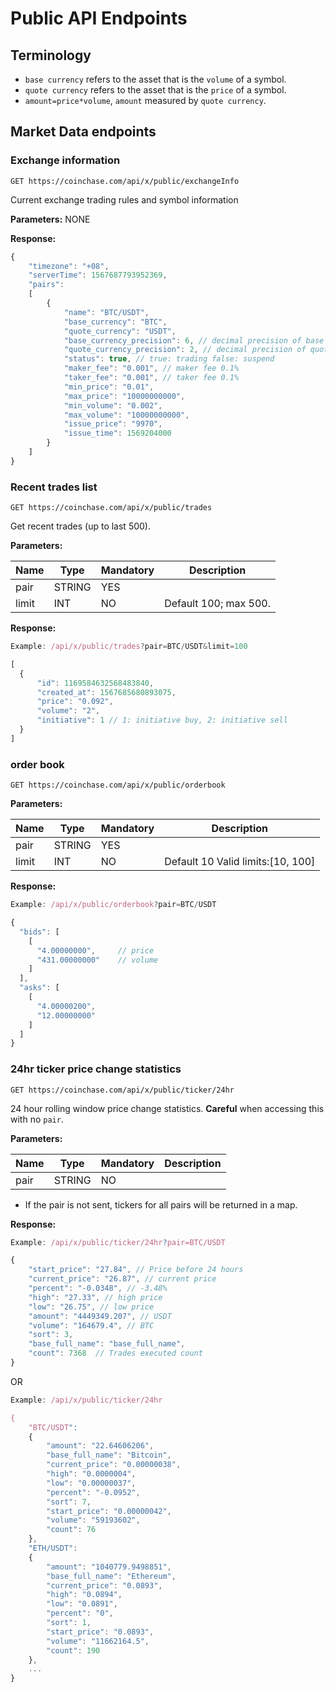 # Public API Endpoints
## Terminology
* `base currency` refers to the asset that is the `volume` of a symbol.
* `quote currency` refers to the asset that is the `price` of a symbol.
* `amount=price*volume`, `amount` measured by `quote currency`.

## Market Data endpoints
### Exchange information
```
GET https://coinchase.com/api/x/public/exchangeInfo
```
Current exchange trading rules and symbol information

**Parameters:**
NONE

**Response:**
```javascript
{
    "timezone": "+08",
    "serverTime": 1567687793952369,
    "pairs":
    [
        {
            "name": "BTC/USDT",
            "base_currency": "BTC",
            "quote_currency": "USDT",
            "base_currency_precision": 6, // decimal precision of base currency
            "quote_currency_precision": 2, // decimal precision of quote currency
            "status": true, // true: trading false: suspend
            "maker_fee": "0.001", // maker fee 0.1%
            "taker_fee": "0.001", // taker fee 0.1%
            "min_price": "0.01",
            "max_price": "10000000000",
            "min_volume": "0.002",
            "max_volume": "10000000000",
            "issue_price": "9970",
            "issue_time": 1569204000
        }
    ]
}
```

### Recent trades list
```
GET https://coinchase.com/api/x/public/trades
```
Get recent trades (up to last 500).

**Parameters:**

Name | Type | Mandatory | Description
------------ | ------------ | ------------ | ------------
pair | STRING | YES |
limit | INT | NO | Default 100; max 500.

**Response:**
```javascript
Example: /api/x/public/trades?pair=BTC/USDT&limit=100

[
  {
      "id": 1169584632568483840,
      "created_at": 1567685680893075,
      "price": "0.092",
      "volume": "2",
      "initiative": 1 // 1: initiative buy, 2: initiative sell
  }
]
```

### order book
```
GET https://coinchase.com/api/x/public/orderbook
```

**Parameters:**

Name | Type | Mandatory | Description
------------ | ------------ | ------------ | ------------
pair | STRING | YES |
limit | INT | NO | Default 10 Valid limits:[10, 100]

**Response:**
```javascript
Example: /api/x/public/orderbook?pair=BTC/USDT

{
  "bids": [
    [
      "4.00000000",     // price
      "431.00000000"    // volume
    ]
  ],
  "asks": [
    [
      "4.00000200",
      "12.00000000"
    ]
  ]
}
```

### 24hr ticker price change statistics
```
GET https://coinchase.com/api/x/public/ticker/24hr
```
24 hour rolling window price change statistics. **Careful** when accessing this with no `pair`.

**Parameters:**

Name | Type | Mandatory | Description
------------ | ------------ | ------------ | ------------
pair | STRING | NO |

* If the pair is not sent, tickers for all pairs will be returned in a map.

**Response:**
```javascript
Example: /api/x/public/ticker/24hr?pair=BTC/USDT

{
    "start_price": "27.84", // Price before 24 hours
    "current_price": "26.87", // current price
    "percent": "-0.0348", // -3.48%
    "high": "27.33", // high price
    "low": "26.75", // low price
    "amount": "4449349.207", // USDT
    "volume": "164679.4", // BTC
    "sort": 3,
    "base_full_name": "base_full_name",
    "count": 7368  // Trades executed count
}
```
OR
```javascript
Example: /api/x/public/ticker/24hr

{
    "BTC/USDT": 
    {
        "amount": "22.64606206",
        "base_full_name": "Bitcoin",
        "current_price": "0.00000038",
        "high": "0.0000004",
        "low": "0.00000037",
        "percent": "-0.0952",
        "sort": 7,
        "start_price": "0.00000042",
        "volume": "59193602",
        "count": 76
    },
    "ETH/USDT": 
    {
        "amount": "1040779.9498851",
        "base_full_name": "Ethereum",
        "current_price": "0.0893",
        "high": "0.0894",
        "low": "0.0891",
        "percent": "0",
        "sort": 1,
        "start_price": "0.0893",
        "volume": "11662164.5",
        "count": 190
    },
    ...
}
```